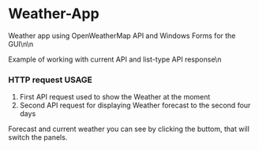 <h1>Weather-App</h1>
Weather app using OpenWeatherMap API and Windows Forms for the GUI\n\n

Example of working with current API and list-type API response\n

<h3>HTTP request USAGE</h3>
<ol>
  <li>First API request used to show the Weather at the moment</li>
  <li>Second API request for displaying Weather forecast to the second four days</li>
</ol>

Forecast and current weather you can see by clicking the buttom, that will switch the panels. 
